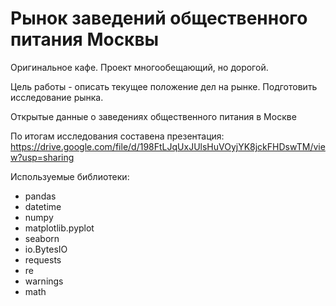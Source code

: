 # Рынок заведений общественного питания Москвы
Оригинальное кафе. Проект многообещающий, но дорогой.

Цель работы - описать текущее положение дел на рынке. Подготовить исследование рынка.

Открытые данные о заведениях общественного питания в Москве

По итогам исследования составена презентация: https://drive.google.com/file/d/198FtLJqUxJUlsHuVOyjYK8jckFHDswTM/view?usp=sharing

Используемые библиотеки:
- pandas
- datetime 
- numpy 
- matplotlib.pyplot
- seaborn
- io.BytesIO
- requests
- re
- warnings
- math
